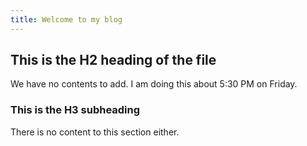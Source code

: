 ```yaml
---
title: Welcome to my blog
---
```


## This is the H2 heading of the file

We have no contents to add. I am doing this about 5:30 PM on Friday.

### This is the H3 subheading

There is no content to this section either.
